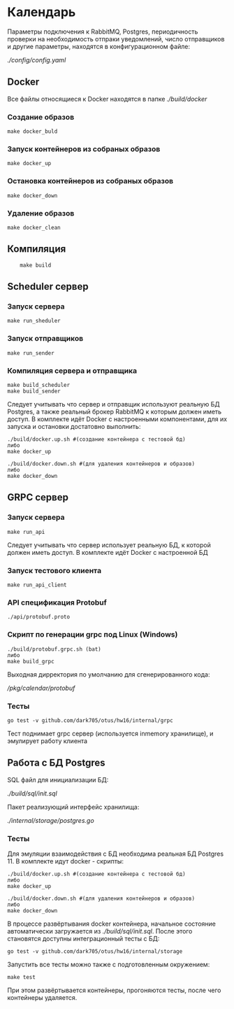 # Календарь
Параметры подключения к RabbitMQ, Postgres, периодичность проверки на необходимость отпраки уведомлений, число отправщиков и другие параметры, находятся в конфигурационном файле:

_./config/config.yaml_

## Docker
Все файлы относящиеся к Docker находятся в папке _./build/docker_

### Создание образов
    make docker_buld

### Запуск контейнеров из собраных образов
    make docker_up

### Остановка контейнеров из собраных образов
    make docker_down

### Удаление образов
    make docker_clean
        
## Компиляция
        make build

## Scheduler сервер
### Запуск сервера
    make run_sheduler

### Запуск отправщиков 
    make run_sender

### Компиляция сервера и отправщика
    make build_scheduler
    make build_sender

Следует учитывать что сервер и отправщик используют реальную БД Postgres, а также реальный брокер RabbitMQ к которым должен иметь доступ. 
В комплекте идёт Docker с настроенными компонентами, для их запуска и остановки достатовно выполнить:

    ./build/docker.up.sh #(создание контейнера с тестовой бд)
    либо
    make docker_up
    
    ./build/docker.down.sh #(для удаления контейнеров и образов)
    либо
    make docker_down 

## GRPC сервер
### Запуск сервера
    make run_api

Следует учитывать что сервер использует реальную БД, к которой должен иметь доступ. 
В комплекте идёт Docker с настроенной БД
  
### Запуск тестового клиента
    make run_api_client
      
### API cпецификация Protobuf
    ./api/protobuf.proto
    
### Скрипт по генерации grpc под Linux (Windows)
    ./build/protobuf.grpc.sh (bat)
    либо
    make build_grpc

Выходная дирректория по умолчанию для сгенерированного кода: 

_/pkg/calendar/protobuf_

### Тесты
    go test -v github.com/dark705/otus/hw16/internal/grpc
Тест поднимает grpc сервер (используется inmemory хранилище), и эмулирует работу клиента

## Работа с БД Postgres
SQL файл для инициализации БД:

_./build/sql/init.sql_

Пакет реализующий интерфейс хранилища:
    
_./internal/storage/postgres.go_

### Тесты
Для эмуляции взаимодействия с БД необходима реальная БД Postgres 11.
В комплекте идут docker - скрипты:

    ./build/docker.up.sh #(создание контейнера с тестовой бд)
    либо
    make docker_up
    
    ./build/docker.down.sh #(для удаления контейнеров и образов)
    либо
    make docker_down 

В процессе развёртывания docker контейнера, начальное состояние автоматически загружается из _./build/sql/init.sql_.
После этого становятся доступны интеграционный тесты с БД:
    
    go test -v github.com/dark705/otus/hw16/internal/storage
    
Запустить все тесты можно также с подготовленным окружением:

    make test

При этом развёртывается контейнеры, прогоняются тесты, после чего контейнеры удаляется.
